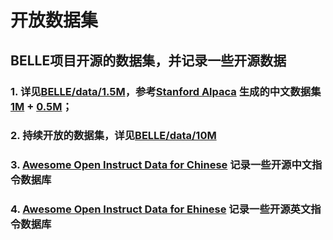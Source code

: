 # 开放数据集

## BELLE项目开源的数据集，并记录一些开源数据

### 1. 详见[BELLE/data/1.5M](data/1.5M)，参考[Stanford Alpaca](https://github.com/tatsu-lab/stanford_alpaca) 生成的中文数据集[1M](https://huggingface.co/datasets/BelleGroup/train_1M_CN) + [0.5M](https://huggingface.co/datasets/BelleGroup/train_0.5M_CN)；
  
### 2. 持续开放的数据集，详见[BELLE/data/10M](data/10M)

### 3. [Awesome Open Instruct Data for Chinese](awesome_open_instruct_data_for_chinese.md) 记录一些开源中文指令数据库

### 4. [Awesome Open Instruct Data for Ehinese](awesome_open_instruct_data_for_english.md) 记录一些开源英文指令数据库

